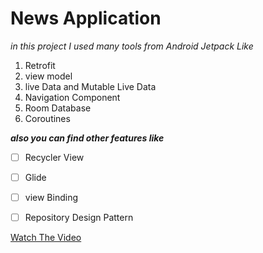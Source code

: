# News Application
*in this project I used many tools  from Android Jetpack Like*

 1. Retrofit
 2. view model
 3. live Data and Mutable Live Data
 4. Navigation Component
 5. Room Database
 6. Coroutines
 
 
***also you can find other features like***
 - [ ] Recycler View
 - [ ] Glide
 - [ ] view Binding
 - [ ] Repository Design Pattern


 [Watch The Video](https://youtu.be/6q0vWK4fpS0)


 
